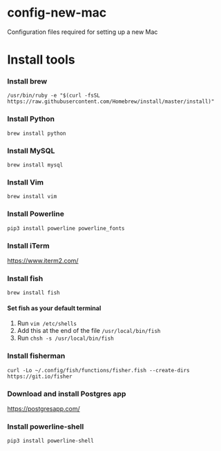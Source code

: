 # config-new-mac
Configuration files required for setting up a new Mac

# Install tools

### Install brew


```/usr/bin/ruby -e "$(curl -fsSL https://raw.githubusercontent.com/Homebrew/install/master/install)"```

### Install Python
```brew install python```

### Install MySQL
```brew install mysql```

### Install Vim
```brew install vim```

### Install Powerline
```pip3 install powerline powerline_fonts```

### Install iTerm
https://www.iterm2.com/

### Install fish
```brew install fish```

#### Set fish as your default terminal

1. Run ```vim /etc/shells```
2. Add this at the end of the file ```/usr/local/bin/fish```
3. Run ```chsh -s /usr/local/bin/fish```

### Install fisherman
```curl -Lo ~/.config/fish/functions/fisher.fish --create-dirs https://git.io/fisher```

### Download and install Postgres app
https://postgresapp.com/

### Install powerline-shell
```pip3 install powerline-shell```




